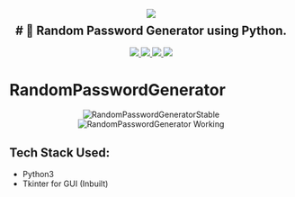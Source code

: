 <p align="center">
  <img src="https://user-images.githubusercontent.com/72680045/102007940-19d68080-3d53-11eb-8518-d681586666e6.png">
  <h2 align="center" style="margin-top: -4px !important;"># 🔑 Random Password Generator using Python. </h2>
  <p align="center">
    <a href="https://github.com/alcrb/RandomPasswordGenerator/blob/master/LICENSE">
      <img src="https://img.shields.io/github/license/alcrb/RandomPasswordGenerator?color=informational">
    </a>
    <a href="https://www.python.org/">
    	<img src="https://img.shields.io/badge/python-v3.11-informational">
    </a>
    <a href="https://github.com/alcrb/RandomPasswordGenerator">
    	<img src="https://img.shields.io/github/v/release/alcrb/RandomPasswordGenerator">
    </a>
    <img src="https://img.shields.io/github/downloads/alcrb/RandomPasswordGenerator/total?color=important">
  </p>
</p>

# RandomPasswordGenerator

<p align="center">
	<img src="https://user-images.githubusercontent.com/94180952/199300542-271a385b-f41b-4d2b-bd08-578ad9c5c0b6.png" alt="RandomPasswordGeneratorStable">
  <img src="https://user-images.githubusercontent.com/94180952/199300553-f649cfcd-f556-4817-b1f4-af35c502645b.png" alt="RandomPasswordGenerator Working">
</p>

## Tech Stack Used:
* Python3
* Tkinter for GUI (Inbuilt)


